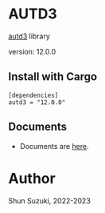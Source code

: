 # AUTD3 

[autd3](https://github.com/shinolab/autd3) library

version: 12.0.0

## Install with Cargo

```
[dependencies]
autd3 = "12.0.0"
```

## Documents

- Documents are [here](https://docs.rs/autd3/).

# Author

Shun Suzuki, 2022-2023
